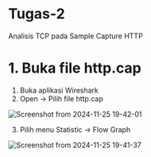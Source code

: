 # Tugas-2
Analisis TCP pada Sample Capture HTTP

# 1. Buka file http.cap

1. Buka aplikasi Wireshark
2. Open -> Pilih file http.cap

![Screenshot from 2024-11-25 19-42-01](https://github.com/user-attachments/assets/3ff9f918-d0ea-4fb3-9097-5ec5df90ba5e)

3. Pilih menu Statistic -> Flow Graph

![Screenshot from 2024-11-25 19-41-37](https://github.com/user-attachments/assets/24c4034c-8e9f-4c12-9b54-ff829f83c516)
